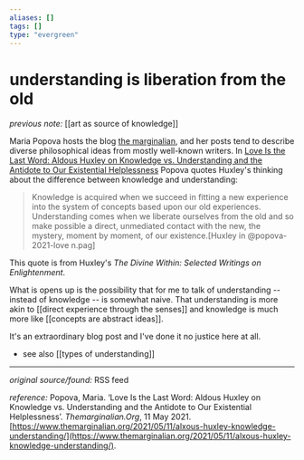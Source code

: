 ```yaml
---
aliases: []
tags: []
type: "evergreen"
---
```


# understanding is liberation from the old

_previous note:_ [[art as source of knowledge]]

Maria Popova hosts the blog [the marginalian](https://www.themarginalian.org), and her posts tend to describe diverse philosophical ideas from mostly well-known writers. In [Love Is the Last Word: Aldous Huxley on Knowledge vs. Understanding and the Antidote to Our Existential Helplessness](https://www.themarginalian.org/2021/05/11/alxous-huxley-knowledge-understanding/) Popova quotes Huxley's thinking about the difference between knowledge and understanding:

> Knowledge is acquired when we succeed in fitting a new experience into the system of concepts based upon our old experiences. Understanding comes when we liberate ourselves from the old and so make possible a direct, unmediated contact with the new, the mystery, moment by moment, of our existence.[Huxley in @popova-2021-love n.pag]

This quote is from Huxley's _The Divine Within: Selected Writings on Enlightenment_. 

What is opens up is the possibility that for me to talk of understanding -- instead of knowledge -- is somewhat naive. That understanding is more akin to [[direct experience through the senses]] and knowledge is much more like [[concepts are abstract ideas]].

It's an extraordinary blog post and I've done it no justice here at all. 

- see also [[types of understanding]]

---


_original source/found:_ RSS feed

_reference:_ Popova, Maria. ‘Love Is the Last Word: Aldous Huxley on Knowledge vs. Understanding and the Antidote to Our Existential Helplessness’. _Themarginalian.Org_, 11 May 2021. [https://www.themarginalian.org/2021/05/11/alxous-huxley-knowledge-understanding/](https://www.themarginalian.org/2021/05/11/alxous-huxley-knowledge-understanding/).



